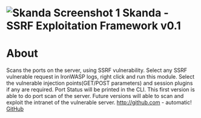 ![Skanda Screenshot 1](https://raw.github.com/jayeshchauhan/SKANDA/master/Skanda.JPG)
Skanda - SSRF Exploitation Framework v0.1
==========================================

About
=====
Scans the ports on the server, using SSRF vulnerability. Select any SSRF vulnerable request in IronWASP logs, right click and run this module. Select the vulnerable injection points(GET/POST parameters) and session plugins if any are required. Port Status will be printed in the CLI.
This first version is able to do port scan of the server. Future versions will able to scan and exploit the intranet of the vulnerable server.
http://github.com - automatic!
[GitHub](http://github.com)
